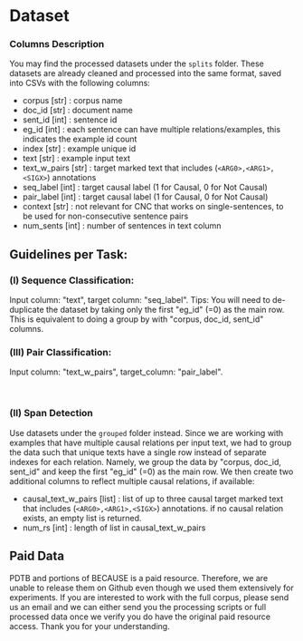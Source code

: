 # Dataset

### Columns Description

You may find the processed datasets under the `splits` folder. These datasets are already cleaned and processed into the same format, saved into CSVs with the following columns:

* corpus [str] : corpus name
* doc_id [str] : document name
* sent_id [int] : sentence id
* eg_id [int] : each sentence can have multiple relations/examples, this indicates the example id count
* index [str] : example unique id 
* text [str] : example input text 
* text_w_pairs [str] : target marked text that includes (`<ARG0>,<ARG1>,<SIGX>`) annotations
* seq_label [int] : target causal label (1 for Causal, 0 for Not Causal)
* pair_label [int] : target causal label (1 for Causal, 0 for Not Causal)
* context [str] : not relevant for CNC that works on single-sentences, to be used for non-consecutive sentence pairs
* num_sents [int] : number of sentences in text column

## Guidelines per Task:

### (I) Sequence Classification:
Input column: "text", target column: "seq_label".
Tips: You will need to de-duplicate the dataset by taking only the first "eg_id" (=0) as the main row. This is equivalent to doing a group by with "corpus, doc_id, sent_id" columns. 

### (III) Pair Classification:
Input column: "text_w_pairs", target_column: "pair_label".

<br>

### (II) Span Detection
Use datasets under the `grouped` folder instead. Since we are working with examples that have multiple causal relations per input text, we had to group the data such that unique texts have a single row instead of separate indexes for each relation. Namely, we group the data by "corpus, doc_id, sent_id" and keep the first "eg_id" (=0) as the main row. We then create two additional columns to reflect multiple causal relations, if available:
* causal_text_w_pairs [list] : list of up to three causal target marked text that includes (`<ARG0>,<ARG1>,<SIGX>`) annotations. if no causal relation exists, an empty list is returned.
* num_rs [int] : length of list in causal_text_w_pairs


## Paid Data
PDTB and portions of BECAUSE is a paid resource. Therefore, we are unable to release them on Github even though we used them extensively for experiments. If you are interested to work with the full corpus, please send us an email and we can either send you the processing scripts or full processed data once we verify you do have the original paid resource access. Thank you for your understanding.
